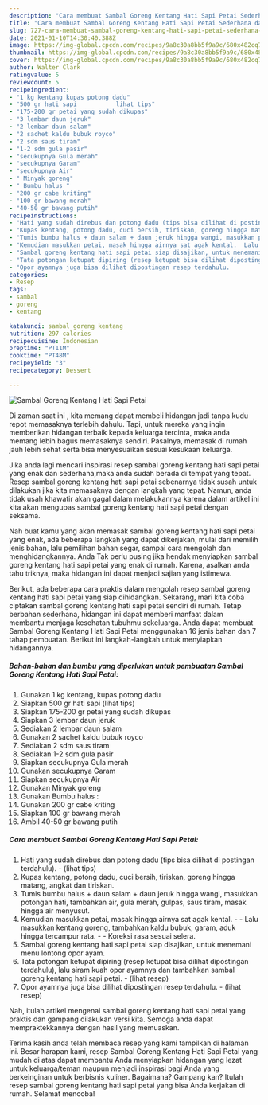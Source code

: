 ```yaml
---
description: "Cara membuat Sambal Goreng Kentang Hati Sapi Petai Sederhana dan Mudah Dibuat"
title: "Cara membuat Sambal Goreng Kentang Hati Sapi Petai Sederhana dan Mudah Dibuat"
slug: 727-cara-membuat-sambal-goreng-kentang-hati-sapi-petai-sederhana-dan-mudah-dibuat
date: 2021-01-10T14:30:40.388Z
image: https://img-global.cpcdn.com/recipes/9a8c30a8bb5f9a9c/680x482cq70/sambal-goreng-kentang-hati-sapi-petai-foto-resep-utama.jpg
thumbnail: https://img-global.cpcdn.com/recipes/9a8c30a8bb5f9a9c/680x482cq70/sambal-goreng-kentang-hati-sapi-petai-foto-resep-utama.jpg
cover: https://img-global.cpcdn.com/recipes/9a8c30a8bb5f9a9c/680x482cq70/sambal-goreng-kentang-hati-sapi-petai-foto-resep-utama.jpg
author: Walter Clark
ratingvalue: 5
reviewcount: 5
recipeingredient:
- "1 kg kentang kupas potong dadu"
- "500 gr hati sapi           lihat tips"
- "175-200 gr petai yang sudah dikupas"
- "3 lembar daun jeruk"
- "2 lembar daun salam"
- "2 sachet kaldu bubuk royco"
- "2 sdm saus tiram"
- "1-2 sdm gula pasir"
- "secukupnya Gula merah"
- "secukupnya Garam"
- "secukupnya Air"
- " Minyak goreng"
- " Bumbu halus "
- "200 gr cabe kriting"
- "100 gr bawang merah"
- "40-50 gr bawang putih"
recipeinstructions:
- "Hati yang sudah direbus dan potong dadu (tips bisa dilihat di postingan terdahulu).           (lihat tips)"
- "Kupas kentang, potong dadu, cuci bersih, tiriskan, goreng hingga matang, angkat dan tiriskan."
- "Tumis bumbu halus + daun salam + daun jeruk hingga wangi, masukkan potongan hati, tambahkan air, gula merah, gulpas, saus tiram, masak hingga air menyusut."
- "Kemudian masukkan petai, masak hingga airnya sat agak kental.  Lalu masukkan kentang goreng, tambahkan kaldu bubuk, garam, aduk hingga tercampur rata.  Koreksi rasa sesuai selera."
- "Sambal goreng kentang hati sapi petai siap disajikan, untuk menemani menu lontong opor ayam."
- "Tata potongan ketupat dipiring (resep ketupat bisa dilihat dipostingan terdahulu), lalu siram kuah opor ayamnya dan tambahkan sambal goreng kentang hati sapi petai.           (lihat resep)"
- "Opor ayamnya juga bisa dilihat dipostingan resep terdahulu.           (lihat resep)"
categories:
- Resep
tags:
- sambal
- goreng
- kentang

katakunci: sambal goreng kentang 
nutrition: 297 calories
recipecuisine: Indonesian
preptime: "PT11M"
cooktime: "PT48M"
recipeyield: "3"
recipecategory: Dessert

---
```



![Sambal Goreng Kentang Hati Sapi Petai](https://img-global.cpcdn.com/recipes/9a8c30a8bb5f9a9c/680x482cq70/sambal-goreng-kentang-hati-sapi-petai-foto-resep-utama.jpg)

Di zaman  saat ini , kita memang dapat membeli hidangan jadi tanpa kudu repot memasaknya terlebih dahulu. Tapi, untuk mereka yang ingin memberikan hidangan terbaik kepada keluarga tercinta, maka anda memang lebih bagus memasaknya sendiri. Pasalnya, memasak di rumah jauh lebih sehat serta bisa menyesuaikan sesuai kesukaan keluarga.

Jika anda lagi mencari inspirasi resep sambal goreng kentang hati sapi petai yang enak dan sederhana,maka anda sudah berada di tempat yang tepat. Resep sambal goreng kentang hati sapi petai  sebenarnya tidak susah untuk dilakukan jika kita memasaknya dengan langkah yang tepat. Namun, anda tidak usah khawatir akan gagal dalam melakukannya 
karena dalam artikel ini kita akan mengupas sambal goreng kentang hati sapi petai dengan seksama.  



Nah buat kamu yang akan memasak sambal goreng kentang hati sapi petai yang enak, ada beberapa langkah yang dapat dikerjakan, mulai dari memilih jenis bahan, lalu pemilihan bahan segar, sampai cara mengolah dan menghidangkannya. Anda Tak perlu pusing jika hendak menyiapkan sambal goreng kentang hati sapi petai yang enak di rumah. Karena, asalkan anda  tahu triknya, maka hidangan ini dapat menjadi sajian yang istimewa.

Berikut, ada beberapa cara praktis  dalam mengolah resep sambal goreng kentang hati sapi petai yang siap dihidangkan. Sekarang, mari kita coba ciptakan sambal goreng kentang hati sapi petai sendiri di rumah. Tetap berbahan sederhana, hidangan ini dapat memberi manfaat dalam membantu menjaga kesehatan tubuhmu sekeluarga. Anda dapat membuat Sambal Goreng Kentang Hati Sapi Petai menggunakan 16 jenis bahan dan 7 tahap pembuatan. Berikut ini langkah-langkah untuk menyiapkan hidangannya.

<!--inarticleads1-->

##### Bahan-bahan dan bumbu yang diperlukan untuk pembuatan Sambal Goreng Kentang Hati Sapi Petai:

1. Gunakan 1 kg kentang, kupas potong dadu
1. Siapkan 500 gr hati sapi           (lihat tips)
1. Siapkan 175-200 gr petai yang sudah dikupas
1. Siapkan 3 lembar daun jeruk
1. Sediakan 2 lembar daun salam
1. Gunakan 2 sachet kaldu bubuk royco
1. Sediakan 2 sdm saus tiram
1. Sediakan 1-2 sdm gula pasir
1. Siapkan secukupnya Gula merah
1. Gunakan secukupnya Garam
1. Siapkan secukupnya Air
1. Gunakan  Minyak goreng
1. Gunakan  Bumbu halus :
1. Gunakan 200 gr cabe kriting
1. Siapkan 100 gr bawang merah
1. Ambil 40-50 gr bawang putih




<!--inarticleads2-->

##### Cara membuat Sambal Goreng Kentang Hati Sapi Petai:

1. Hati yang sudah direbus dan potong dadu (tips bisa dilihat di postingan terdahulu). -           (lihat tips)
1. Kupas kentang, potong dadu, cuci bersih, tiriskan, goreng hingga matang, angkat dan tiriskan.
1. Tumis bumbu halus + daun salam + daun jeruk hingga wangi, masukkan potongan hati, tambahkan air, gula merah, gulpas, saus tiram, masak hingga air menyusut.
1. Kemudian masukkan petai, masak hingga airnya sat agak kental. -  - Lalu masukkan kentang goreng, tambahkan kaldu bubuk, garam, aduk hingga tercampur rata. -  - Koreksi rasa sesuai selera.
1. Sambal goreng kentang hati sapi petai siap disajikan, untuk menemani menu lontong opor ayam.
1. Tata potongan ketupat dipiring (resep ketupat bisa dilihat dipostingan terdahulu), lalu siram kuah opor ayamnya dan tambahkan sambal goreng kentang hati sapi petai. -           (lihat resep)
1. Opor ayamnya juga bisa dilihat dipostingan resep terdahulu. -           (lihat resep)




Nah, itulah artikel mengenai  sambal goreng kentang hati sapi petai  yang praktis dan gampang dilakukan versi kita. Semoga anda dapat mempraktekkannya dengan hasil yang memuaskan. 

Terima kasih anda telah membaca resep yang kami tampilkan di halaman ini. Besar harapan kami, resep  Sambal Goreng Kentang Hati Sapi Petai yang mudah di atas dapat membantu Anda menyiapkan hidangan yang lezat untuk keluarga/teman maupun menjadi inspirasi bagi Anda yang berkeinginan untuk berbisnis kuliner. Bagaimana? Gampang kan? Itulah resep sambal goreng kentang hati sapi petai yang bisa Anda kerjakan di rumah. Selamat mencoba!

